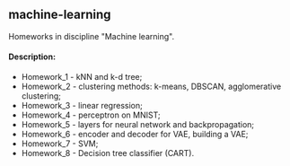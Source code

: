 ## machine-learning

Homeworks in discipline "Machine learning".

#### Description:
+ Homework_1 - kNN and k-d tree;
+ Homework_2 - clustering methods: k-means, DBSCAN, agglomerative clustering;
+ Homework_3 - linear regression;
+ Homework_4 - perceptron on MNIST;
+ Homework_5 - layers for neural network and backpropagation;
+ Homework_6 - encoder and decoder for VAE, building a VAE;
+ Homework_7 - SVM;
+ Homework_8 - Decision tree classifier (CART).